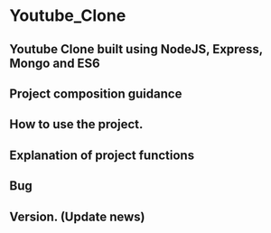 Youtube_Clone
==============
Youtube Clone built using NodeJS, Express, Mongo and ES6
----------------------------------------------------------

## Project composition guidance

## How to use the project.

## Explanation of project functions

## Bug

## Version. (Update news)
